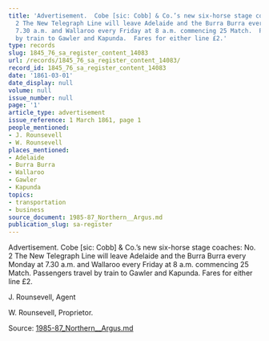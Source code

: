 ```yaml
---
title: 'Advertisement.  Cobe [sic: Cobb] & Co.’s new six-horse stage coaches: No.
  2 The New Telegraph Line will leave Adelaide and the Burra Burra every Monday at
  7.30 a.m. and Wallaroo every Friday at 8 a.m. commencing 25 Match.  Passengers travel
  by train to Gawler and Kapunda.  Fares for either line £2.'
type: records
slug: 1845_76_sa_register_content_14083
url: /records/1845_76_sa_register_content_14083/
record_id: 1845_76_sa_register_content_14083
date: '1861-03-01'
date_display: null
volume: null
issue_number: null
page: '1'
article_type: advertisement
issue_reference: 1 March 1861, page 1
people_mentioned:
- J. Rounsevell
- W. Rounsevell
places_mentioned:
- Adelaide
- Burra Burra
- Wallaroo
- Gawler
- Kapunda
topics:
- transportation
- business
source_document: 1985-87_Northern__Argus.md
publication_slug: sa-register
---
```


Advertisement.  Cobe [sic: Cobb] & Co.’s new six-horse stage coaches: No. 2 The New Telegraph Line will leave Adelaide and the Burra Burra every Monday at 7.30 a.m. and Wallaroo every Friday at 8 a.m. commencing 25 Match.  Passengers travel by train to Gawler and Kapunda.  Fares for either line £2.

J. Rounsevell, Agent

W. Rounsevell, Proprietor.

Source: [1985-87_Northern__Argus.md](/downloads/markdown/1985-87_Northern__Argus.md)
